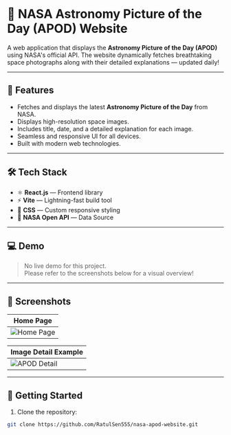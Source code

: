 # 🚀 NASA Astronomy Picture of the Day (APOD) Website

A web application that displays the **Astronomy Picture of the Day (APOD)** using NASA's official API. The website dynamically fetches breathtaking space photographs along with their detailed explanations — updated daily!

---

## 🌌 Features

- Fetches and displays the latest **Astronomy Picture of the Day** from NASA.
- Displays high-resolution space images.
- Includes title, date, and a detailed explanation for each image.
- Seamless and responsive UI for all devices.
- Built with modern web technologies.

---

## 🛠️ Tech Stack

- ⚛️ **React.js** — Frontend library
- ⚡ **Vite** — Lightning-fast build tool
- 💅 **CSS** — Custom responsive styling
- 🔗 **NASA Open API** — Data Source

---

## 💻 Demo

> No live demo for this project.  
Please refer to the screenshots below for a visual overview!

---

## 📸 Screenshots

| Home Page |
|-----------|
| ![Home Page](./assets/screenshots/homepage.png) |

| Image Detail Example |
|----------------------|
| ![APOD Detail](./assets/screenshots/apod-detail.png) |

---

## 🚀 Getting Started

1. Clone the repository:
```bash
git clone https://github.com/RatulSen555/nasa-apod-website.git



